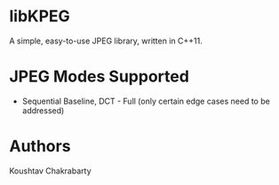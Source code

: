 # libKPEG

A simple, easy-to-use JPEG library, written in C++11.

# JPEG Modes Supported

* Sequential Baseline, DCT - Full (only certain edge cases need to be addressed)

# Authors
Koushtav Chakrabarty <TheIllusionistMirage>
